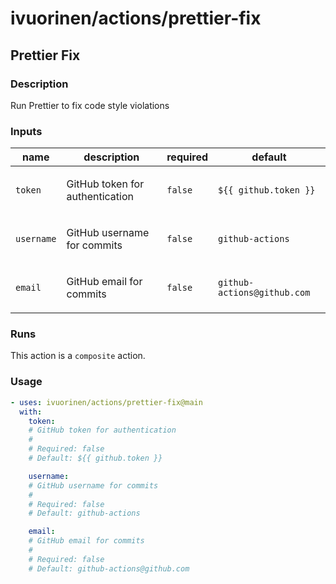 # ivuorinen/actions/prettier-fix

## Prettier Fix

### Description

Run Prettier to fix code style violations

### Inputs

| name       | description                            | required | default                     |
|------------|----------------------------------------|----------|-----------------------------|
| `token`    | <p>GitHub token for authentication</p> | `false`  | `${{ github.token }}`       |
| `username` | <p>GitHub username for commits</p>     | `false`  | `github-actions`            |
| `email`    | <p>GitHub email for commits</p>        | `false`  | `github-actions@github.com` |

### Runs

This action is a `composite` action.

### Usage

```yaml
- uses: ivuorinen/actions/prettier-fix@main
  with:
    token:
    # GitHub token for authentication
    #
    # Required: false
    # Default: ${{ github.token }}

    username:
    # GitHub username for commits
    #
    # Required: false
    # Default: github-actions

    email:
    # GitHub email for commits
    #
    # Required: false
    # Default: github-actions@github.com
```
